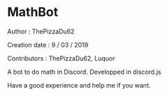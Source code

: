 # MathBot

Author : ThePizzaDu62

Creation date : 9 / 03 / 2019

Contributors : ThePizzaDu62, Luquor

A bot to do math in Discord. Developped in discord.js

Have a good experience and help me if you want.
